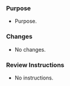 <!-- wkv PR Template -->

### Purpose
<!-- Links to Design Docs, Github Issues or a few words about the purpose of this PR -->

- Purpose.

### Changes
<!-- Major changes in this PR: -->

- No changes.

### Review Instructions
<!-- Please provide instructions about how should a reviewer test/verify the changes in this PR: -->

- No instructions.
